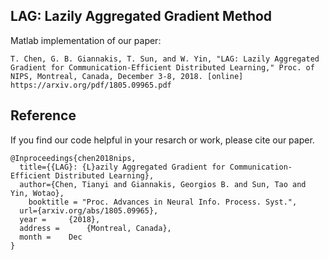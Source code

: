 ## **LAG: Lazily Aggregated Gradient Method**

Matlab implementation of our paper: 
```
T. Chen, G. B. Giannakis, T. Sun, and W. Yin, "LAG: Lazily Aggregated Gradient for Communication-Efficient Distributed Learning," Proc. of NIPS, Montreal, Canada, December 3-8, 2018. [online] https://arxiv.org/pdf/1805.09965.pdf
```

## **Reference**
If you find our code helpful in your resarch or work, please cite our paper.
```
@Inproceedings{chen2018nips,
  title={{LAG}: {L}azily Aggregated Gradient for Communication-Efficient Distributed Learning},
  author={Chen, Tianyi and Giannakis, Georgios B. and Sun, Tao and Yin, Wotao},
    booktitle = "Proc. Advances in Neural Info. Process. Syst.",
  url={arxiv.org/abs/1805.09965},
  year = 	 {2018},
  address = 	 {Montreal, Canada},
  month = 	 Dec
}
```

